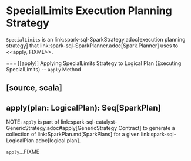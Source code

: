 # SpecialLimits Execution Planning Strategy

`SpecialLimits` is an link:spark-sql-SparkStrategy.adoc[execution planning strategy] that link:spark-sql-SparkPlanner.adoc[Spark Planner] uses to <<apply, FIXME>>.

=== [[apply]] Applying SpecialLimits Strategy to Logical Plan (Executing SpecialLimits) -- `apply` Method

[source, scala]
----
apply(plan: LogicalPlan): Seq[SparkPlan]
----

NOTE: `apply` is part of link:spark-sql-catalyst-GenericStrategy.adoc#apply[GenericStrategy Contract] to generate a collection of link:SparkPlan.md[SparkPlans] for a given link:spark-sql-LogicalPlan.adoc[logical plan].

`apply`...FIXME

